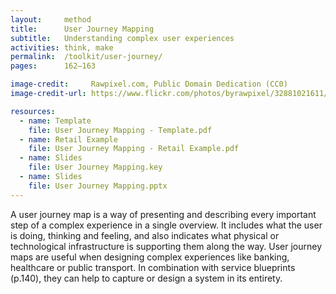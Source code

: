 ```yaml
---
layout:     method
title:      User Journey Mapping
subtitle:   Understanding complex user experiences
activities: think, make
permalink:  /toolkit/user-journey/
pages:      162–163

image-credit:     Rawpixel.com, Public Domain Dedication (CC0)
image-credit-url: https://www.flickr.com/photos/byrawpixel/32881021611/

resources:
  - name: Template
    file: User Journey Mapping - Template.pdf
  - name: Retail Example
    file: User Journey Mapping - Retail Example.pdf
  - name: Slides
    file: User Journey Mapping.key
  - name: Slides
    file: User Journey Mapping.pptx
---
```


A user journey map is a way of presenting and describing every important step of a complex experience in a single overview. It includes what the user is doing, thinking and feeling, and also indicates what physical or technological infrastructure is supporting them along the way. User journey maps are useful when designing complex experiences like banking, healthcare or public transport. In combination with service blueprints (p.140), they can help to capture or design a system in its entirety.
